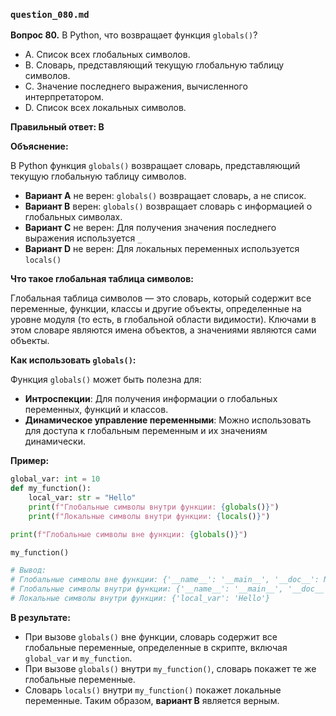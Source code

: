 ### `question_080.md`

**Вопрос 80.** В Python, что возвращает функция `globals()`?

- A.  Список всех глобальных символов.
- B.  Словарь, представляющий текущую глобальную таблицу символов.
- C.  Значение последнего выражения, вычисленного интерпретатором.
- D.  Список всех локальных символов.

**Правильный ответ: B**

**Объяснение:**

В Python функция `globals()` возвращает словарь, представляющий текущую глобальную таблицу символов.

*   **Вариант A** не верен:  `globals()` возвращает словарь, а не список.
*  **Вариант B** верен: `globals()` возвращает словарь с информацией о глобальных символах.
*   **Вариант C** не верен: Для получения значения последнего выражения используется `_`
*   **Вариант D** не верен: Для локальных переменных используется `locals()`

**Что такое глобальная таблица символов:**

Глобальная таблица символов — это словарь, который содержит все переменные, функции, классы и другие объекты, определенные на уровне модуля (то есть, в глобальной области видимости). Ключами в этом словаре являются имена объектов, а значениями являются сами объекты.

**Как использовать `globals()`:**

Функция `globals()` может быть полезна для:
* **Интроспекции**: Для получения информации о глобальных переменных, функций и классов.
* **Динамическое управление переменными**:  Можно использовать для доступа к глобальным переменным и их значениям динамически.

**Пример:**

```python
global_var: int = 10
def my_function():
    local_var: str = "Hello"
    print(f"Глобальные символы внутри функции: {globals()}")
    print(f"Локальные символы внутри функции: {locals()}")

print(f"Глобальные символы вне функции: {globals()}")

my_function()

# Вывод:
# Глобальные символы вне функции: {'__name__': '__main__', '__doc__': None, '__package__': None, '__loader__': <_frozen_importlib_external.SourceFileLoader object at 0x...>, '__spec__': None, '__annotations__': {}, '__builtins__': <module 'builtins' (built-in)>, '__file__': '...', '__cached__': None, 'global_var': 10, 'my_function': <function my_function at 0x...>}
# Глобальные символы внутри функции: {'__name__': '__main__', '__doc__': None, '__package__': None, '__loader__': <_frozen_importlib_external.SourceFileLoader object at 0x...>, '__spec__': None, '__annotations__': {}, '__builtins__': <module 'builtins' (built-in)>, '__file__': '...', '__cached__': None, 'global_var': 10, 'my_function': <function my_function at 0x...> }
# Локальные символы внутри функции: {'local_var': 'Hello'}
```

**В результате:**

*   При вызове `globals()` вне функции, словарь содержит все глобальные переменные, определенные в скрипте, включая `global_var` и `my_function`.
*   При вызове `globals()` внутри `my_function()`, словарь покажет те же глобальные переменные.
*  Словарь `locals()` внутри `my_function()` покажет локальные переменные.
Таким образом, **вариант B** является верным.
